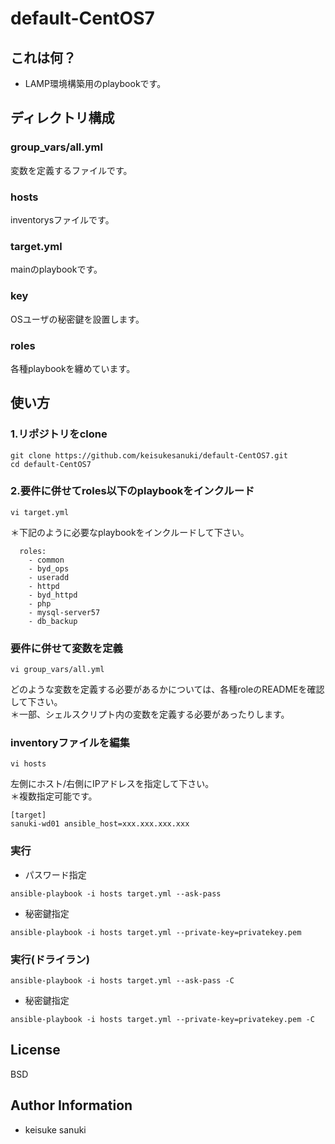 default-CentOS7
=========

## これは何？

- LAMP環境構築用のplaybookです。

## ディレクトリ構成

### group_vars/all.yml
変数を定義するファイルです。

### hosts
inventorysファイルです。

### target.yml
mainのplaybookです。

### key
OSユーザの秘密鍵を設置します。

### roles
各種playbookを纏めています。

## 使い方

### 1.リポジトリをclone

```
git clone https://github.com/keisukesanuki/default-CentOS7.git
cd default-CentOS7
```

### 2.要件に併せてroles以下のplaybookをインクルード

```
vi target.yml
```

＊下記のように必要なplaybookをインクルードして下さい。

```
  roles:
    - common
    - byd_ops
    - useradd
    - httpd
    - byd_httpd
    - php
    - mysql-server57
    - db_backup
```

### 要件に併せて変数を定義

```
vi group_vars/all.yml
```

どのような変数を定義する必要があるかについては、各種roleのREADMEを確認して下さい。  
＊一部、シェルスクリプト内の変数を定義する必要があったりします。

### inventoryファイルを編集

```
vi hosts
```

左側にホスト/右側にIPアドレスを指定して下さい。  
＊複数指定可能です。

```
[target]
sanuki-wd01 ansible_host=xxx.xxx.xxx.xxx
```

### 実行


* パスワード指定

```
ansible-playbook -i hosts target.yml --ask-pass
```

* 秘密鍵指定

```
ansible-playbook -i hosts target.yml --private-key=privatekey.pem
```

### 実行(ドライラン)

```
ansible-playbook -i hosts target.yml --ask-pass -C
```

* 秘密鍵指定

```
ansible-playbook -i hosts target.yml --private-key=privatekey.pem -C
```

License
-------

BSD

Author Information
------------------

- keisuke sanuki 
